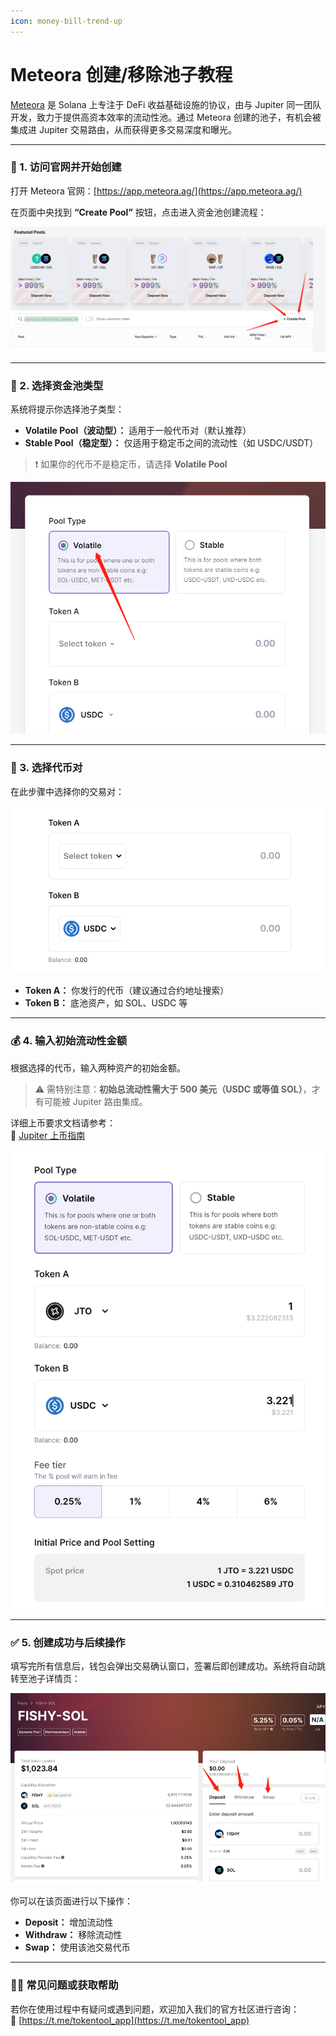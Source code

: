 ```yaml
---
icon: money-bill-trend-up
---
```




# Meteora 创建/移除池子教程

[Meteora](https://app.meteora.ag/) 是 Solana 上专注于 DeFi 收益基础设施的协议，由与 Jupiter 同一团队开发，致力于提供高资本效率的流动性池。通过 Meteora 创建的池子，有机会被集成进 Jupiter 交易路由，从而获得更多交易深度和曝光。

---

### 🧭 1. 访问官网并开始创建

打开 Meteora 官网：[https://app.meteora.ag/](https://app.meteora.ag/)

在页面中央找到 **“Create Pool”** 按钮，点击进入资金池创建流程：

![img](../.gitbook/assets/sol/meteora/image.png)

---

### 🧩 2. 选择资金池类型

系统将提示你选择池子类型：

- **Volatile Pool（波动型）：** 适用于一般代币对（默认推荐）
- **Stable Pool（稳定型）：** 仅适用于稳定币之间的流动性（如 USDC/USDT）

> ❗ 如果你的代币不是稳定币，请选择 **Volatile Pool**

![img](../.gitbook/assets/sol/meteora/image-1.png)

---

### 🔁 3. 选择代币对

在此步骤中选择你的交易对：

![img](../.gitbook/assets/sol/meteora/image-2.png)

- **Token A：** 你发行的代币（建议通过合约地址搜索）
- **Token B：** 底池资产，如 SOL、USDC 等

---

### 💰 4. 输入初始流动性金额

根据选择的代币，输入两种资产的初始金额。

> ⚠️ 需特别注意：**初始总流动性需大于 500 美元（USDC 或等值 SOL）**，才有可能被 Jupiter 路由集成。

详细上币要求文档请参考：  
📘 [Jupiter 上币指南](https://station.jup.ag/docs/get-your-token-onto-jup)

![img](../.gitbook/assets/sol/meteora/image.jpg)

---

### ✅ 5. 创建成功与后续操作

填写完所有信息后，钱包会弹出交易确认窗口，签署后即创建成功。系统将自动跳转至池子详情页：

![img](../.gitbook/assets/sol/meteora/image-3.png)

你可以在该页面进行以下操作：

- **Deposit：** 增加流动性  
- **Withdraw：** 移除流动性  
- **Swap：** 使用该池交易代币

---

### 🙋‍♂️ 常见问题或获取帮助

若你在使用过程中有疑问或遇到问题，欢迎加入我们的官方社区进行咨询：  
📢 [https://t.me/tokentool_app](https://t.me/tokentool_app)
